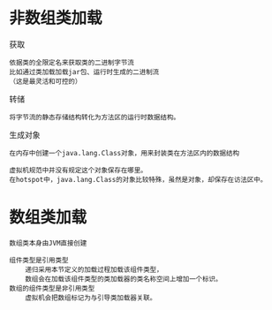 

# 非数组类加载

获取

    依据类的全限定名来获取类的二进制字节流
    比如通过类加载加载jar包、运行时生成的二进制流
    （这是最灵活和可控的）
    
转储
    
    将字节流的静态存储结构转化为方法区的运行时数据结构。
    
生成对象
    
    在内存中创建一个java.lang.Class对象，用来封装类在方法区内的数据结构
    
    虚拟机规范中并没有规定这个对象保存在哪里。
    在hotspot中，java.lang.Class的对象比较特殊，虽然是对象，却保存在访法区中。

# 数组类加载

	数组类本身由JVM直接创建

	组件类型是引用类型
		递归采用本节定义的加载过程加载该组件类型，
		数组会在加载该组件类型的类加载器的类名称空间上增加一个标识。
	数组的组件类型是非引用类型
		虚拟机会把数组标记为与引导类加载器关联。



